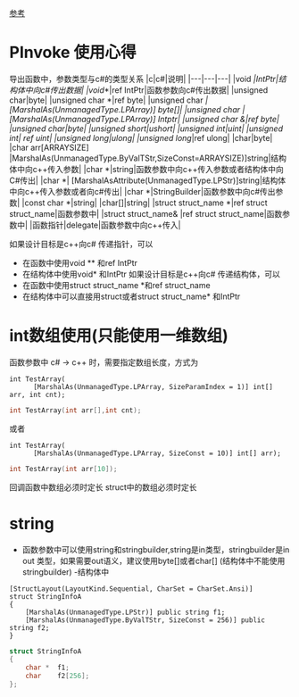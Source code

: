 [参考](https://docs.microsoft.com/en-us/dotnet/framework/interop/interop-marshalling)
# PInvoke 使用心得

导出函数中，参数类型与c#的类型关系
|c|c#|说明|
|---|---|---|
|void *|IntPtr|结构体中向c#传出数据|
|void**|ref IntPtr|函数参数向c#传出数据|
|unsigned char|byte|
|unsigned char *|ref byte|
|unsigned char *|[MarshalAs(UnmanagedType.LPArray)] byte[]|
|unsigned char *|[MarshalAs(UnmanagedType.LPArray)] Intptr|
|unsigned char &|ref byte|
|unsigned char|byte|
|unsigned short|ushort|
|unsigned int|uint|
|unsigned int*| ref uint|
|unsigned long|ulong|
|unsigned long*|ref ulong|
|char|byte|
|char arr[ARRAYSIZE] |MarshalAs(UnmanagedType.ByValTStr,SizeConst=ARRAYSIZE)]string|结构体中向c++传入参数|
|char *|string|函数参数中向c++传入参数或者结构体中向C#传出|
|char *| [MarshalAsAttribute(UnmanagedType.LPStr)]string|结构体中向c++传入参数或者向c#传出|
|char *|StringBuilder|函数参数中向c#传出参数|
|const char *|string|
|char[]|string|
|struct struct_name *|ref struct struct_name|函数参数中|
|struct struct_name& |ref struct struct_name|函数参数中|
|函数指针|delegate|函数参数中向c++传入|


如果设计目标是c++向c# 传递指针，可以
- 在函数中使用void ** 和ref IntPtr
- 在结构体中使用void* 和IntPtr
如果设计目标是c++向c# 传递结构体，可以
- 在函数中使用struct struct_name *和ref struct_name
- 在结构体中可以直接用struct或者struct struct_name* 和IntPtr


# int数组使用(只能使用一维数组)
函数参数中 c# -> c++ 时，需要指定数组长度，方式为
```dotnet
int TestArray(
      [MarshalAs(UnmanagedType.LPArray, SizeParamIndex = 1)] int[] arr, int cnt);
```
```c
int TestArray(int arr[],int cnt);
```
或者
```dotnet
int TestArray(
      [MarshalAs(UnmanagedType.LPArray, SizeConst = 10)] int[] arr);      
```

```c
int TestArray(int arr[10]);
```
回调函数中数组必须时定长
struct中的数组必须时定长

# string
- 函数参数中可以使用string和stringbuilder,string是in类型，stringbuilder是in out 类型，如果需要out语义，建议使用byte[]或者char[] (结构体中不能使用stringbuilder)
-结构体中
```dotnet
[StructLayout(LayoutKind.Sequential, CharSet = CharSet.Ansi)]
struct StringInfoA
{
    [MarshalAs(UnmanagedType.LPStr)] public string f1;
    [MarshalAs(UnmanagedType.ByValTStr, SizeConst = 256)] public string f2;
}
```
```c
struct StringInfoA
{
    char *  f1;
    char    f2[256];
};
```
